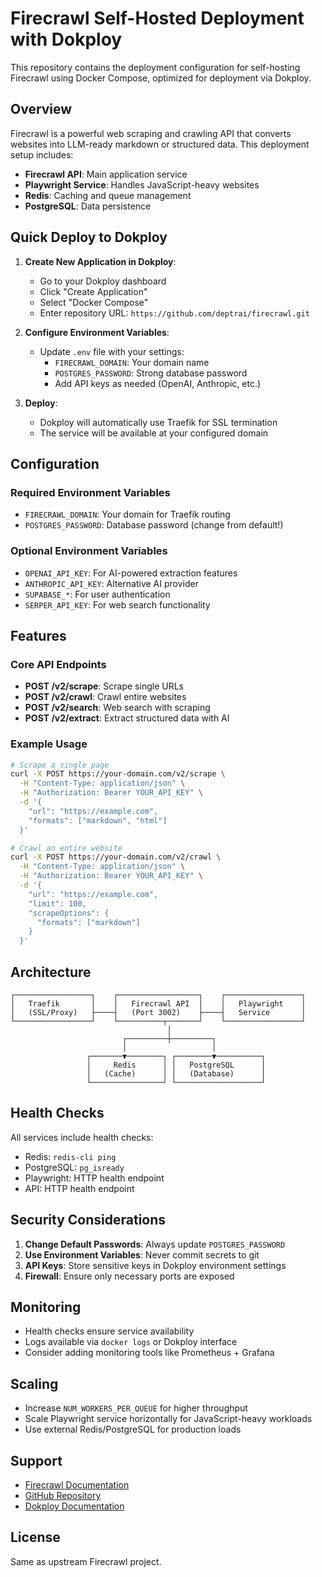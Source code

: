 # Firecrawl Self-Hosted Deployment with Dokploy

This repository contains the deployment configuration for self-hosting Firecrawl using Docker Compose, optimized for deployment via Dokploy.

## Overview

Firecrawl is a powerful web scraping and crawling API that converts websites into LLM-ready markdown or structured data. This deployment setup includes:

- **Firecrawl API**: Main application service
- **Playwright Service**: Handles JavaScript-heavy websites  
- **Redis**: Caching and queue management
- **PostgreSQL**: Data persistence

## Quick Deploy to Dokploy

1. **Create New Application in Dokploy**:
   - Go to your Dokploy dashboard
   - Click "Create Application"
   - Select "Docker Compose"
   - Enter repository URL: `https://github.com/deptrai/firecrawl.git`

2. **Configure Environment Variables**:
   - Update `.env` file with your settings:
     - `FIRECRAWL_DOMAIN`: Your domain name
     - `POSTGRES_PASSWORD`: Strong database password
     - Add API keys as needed (OpenAI, Anthropic, etc.)

3. **Deploy**:
   - Dokploy will automatically use Traefik for SSL termination
   - The service will be available at your configured domain

## Configuration

### Required Environment Variables

- `FIRECRAWL_DOMAIN`: Your domain for Traefik routing
- `POSTGRES_PASSWORD`: Database password (change from default!)

### Optional Environment Variables

- `OPENAI_API_KEY`: For AI-powered extraction features
- `ANTHROPIC_API_KEY`: Alternative AI provider
- `SUPABASE_*`: For user authentication
- `SERPER_API_KEY`: For web search functionality

## Features

### Core API Endpoints

- **POST /v2/scrape**: Scrape single URLs
- **POST /v2/crawl**: Crawl entire websites
- **POST /v2/search**: Web search with scraping
- **POST /v2/extract**: Extract structured data with AI

### Example Usage

```bash
# Scrape a single page
curl -X POST https://your-domain.com/v2/scrape \
  -H "Content-Type: application/json" \
  -H "Authorization: Bearer YOUR_API_KEY" \
  -d '{
    "url": "https://example.com",
    "formats": ["markdown", "html"]
  }'

# Crawl an entire website
curl -X POST https://your-domain.com/v2/crawl \
  -H "Content-Type: application/json" \
  -H "Authorization: Bearer YOUR_API_KEY" \
  -d '{
    "url": "https://example.com",
    "limit": 100,
    "scrapeOptions": {
      "formats": ["markdown"]
    }
  }'
```

## Architecture

```
┌─────────────────┐    ┌──────────────────┐    ┌─────────────────┐
│   Traefik       │    │   Firecrawl API  │    │   Playwright    │
│   (SSL/Proxy)   ├────┤   (Port 3002)    ├────┤   Service       │
└─────────────────┘    └──────────┬───────┘    └─────────────────┘
                                   │
                         ┌─────────┼─────────┐
                         │                   │
                 ┌───────▼────────┐ ┌────────▼──────────┐
                 │     Redis      │ │   PostgreSQL      │
                 │   (Cache)      │ │   (Database)      │
                 └────────────────┘ └───────────────────┘
```

## Health Checks

All services include health checks:
- Redis: `redis-cli ping`
- PostgreSQL: `pg_isready`
- Playwright: HTTP health endpoint
- API: HTTP health endpoint

## Security Considerations

1. **Change Default Passwords**: Always update `POSTGRES_PASSWORD`
2. **Use Environment Variables**: Never commit secrets to git
3. **API Keys**: Store sensitive keys in Dokploy environment settings
4. **Firewall**: Ensure only necessary ports are exposed

## Monitoring

- Health checks ensure service availability
- Logs available via `docker logs` or Dokploy interface
- Consider adding monitoring tools like Prometheus + Grafana

## Scaling

- Increase `NUM_WORKERS_PER_QUEUE` for higher throughput
- Scale Playwright service horizontally for JavaScript-heavy workloads
- Use external Redis/PostgreSQL for production loads

## Support

- [Firecrawl Documentation](https://docs.firecrawl.dev/)
- [GitHub Repository](https://github.com/mendableai/firecrawl)
- [Dokploy Documentation](https://docs.dokploy.com/)

## License

Same as upstream Firecrawl project.